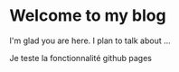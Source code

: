 # Welcome to my blog

I'm glad you are here. I plan to talk about ...

Je teste la fonctionnalité github pages
